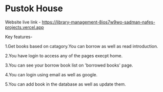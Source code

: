# Pustok House

Website live link - https://library-management-8ios7w9wo-sadman-nafes-projects.vercel.app 

Key features-

1.Get books based on catagory.You can borrow as well as read introduction.

2.You have login to access any of the pages execpt home.

3.You can see your borrow book list on 'borrowed books' page.

4.You can login using email as well as google.

5.You can add book in the database as well as update them.


